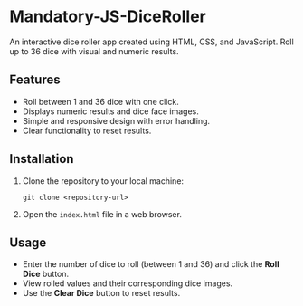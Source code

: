 # Mandatory-JS-DiceRoller

An interactive dice roller app created using HTML, CSS, and JavaScript. Roll up to 36 dice with visual and numeric results.

## Features

- Roll between 1 and 36 dice with one click.
- Displays numeric results and dice face images.
- Simple and responsive design with error handling.
- Clear functionality to reset results.

## Installation

1. Clone the repository to your local machine:

   `git clone <repository-url>`

2. Open the `index.html` file in a web browser.

## Usage

- Enter the number of dice to roll (between 1 and 36) and click the **Roll Dice** button.
- View rolled values and their corresponding dice images.
- Use the **Clear Dice** button to reset results.
